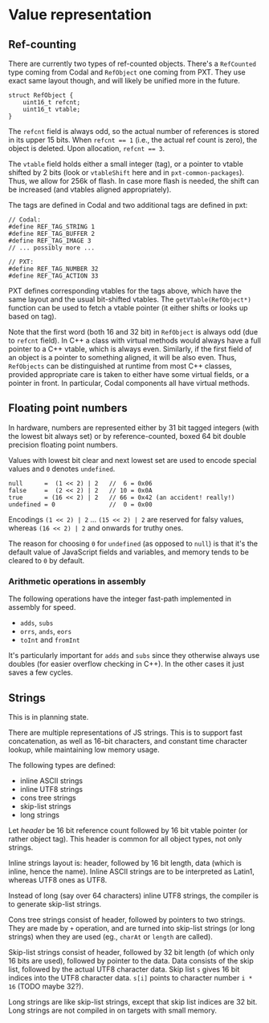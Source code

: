 # Value representation

## Ref-counting

There are currently two types of ref-counted objects. There's a `RefCounted` type coming from Codal and `RefObject` one coming from PXT. They use exact same layout though, and will likely be unified more in the future.

    struct RefObject {
        uint16_t refcnt;
        uint16_t vtable;
    }
    

The `refcnt` field is always odd, so the actual number of references is stored in its upper 15 bits. When `refcnt == 1` (i.e., the actual ref count is zero), the object is deleted. Upon allocation, `refcnt == 3`.

The `vtable` field holds either a small integer (tag), or a pointer to vtable shifted by 2 bits (look or `vtableShift` here and in `pxt-common-packages`). Thus, we allow for 256k of flash. In case more flash is needed, the shift can be increased (and vtables aligned appropriately).

The tags are defined in Codal and two additional tags are defined in pxt:

    // Codal:
    #define REF_TAG_STRING 1
    #define REF_TAG_BUFFER 2
    #define REF_TAG_IMAGE 3
    // ... possibly more ...
    
    // PXT:
    #define REF_TAG_NUMBER 32
    #define REF_TAG_ACTION 33
    

PXT defines corresponding vtables for the tags above, which have the same layout and the usual bit-shifted vtables. The `getVTable(RefObject*)` function can be used to fetch a vtable pointer (it either shifts or looks up based on tag).

Note that the first word (both 16 and 32 bit) in `RefObject` is always odd (due to `refcnt` field). In C++ a class with virtual methods would always have a full pointer to a C++ vtable, which is always even. Similarly, if the first field of an object is a pointer to something aligned, it will be also even. Thus, `RefObjects` can be distinguished at runtime from most C++ classes, provided appropriate care is taken to either have some virtual fields, or a pointer in front. In particular, Codal components all have virtual methods.

## Floating point numbers

In hardware, numbers are represented either by 31 bit tagged integers (with the lowest bit always set) or by reference-counted, boxed 64 bit double precision floating point numbers.

Values with lowest bit clear and next lowest set are used to encode special values and `0` denotes `undefined`.

    null      =  (1 << 2) | 2   //  6 = 0x06
    false     =  (2 << 2) | 2   // 10 = 0x0A
    true      = (16 << 2) | 2   // 66 = 0x42 (an accident! really!)
    undefined = 0               //  0 = 0x00
    

Encodings `(1 << 2) | 2` ... `(15 << 2) | 2` are reserved for falsy values, whereas `(16 << 2) | 2` and onwards for truthy ones.

The reason for choosing `0` for `undefined` (as opposed to `null`) is that it's the default value of JavaScript fields and variables, and memory tends to be cleared to `0` by default.

### Arithmetic operations in assembly

The following operations have the integer fast-path implemented in assembly for speed.

* `adds`, `subs`
* `orrs`, `ands`, `eors`
* `toInt` and `fromInt`

It's particularly important for `adds` and `subs` since they otherwise always use doubles (for easier overflow checking in C++). In the other cases it just saves a few cycles.

## Strings

This is in planning state.

There are multiple representations of JS strings. This is to support fast concatenation, as well as 16-bit characters, and constant time character lookup, while maintaining low memory usage.

The following types are defined:

* inline ASCII strings
* inline UTF8 strings
* cons tree strings
* skip-list strings
* long strings

Let *header* be 16 bit reference count followed by 16 bit vtable pointer (or rather object tag). This header is common for all object types, not only strings.

Inline strings layout is: header, followed by 16 bit length, data (which is inline, hence the name). Inline ASCII strings are to be interpreted as Latin1, whereas UTF8 ones as UTF8.

Instead of long (say over 64 characters) inline UTF8 strings, the compiler is to generate skip-list strings.

Cons tree strings consist of header, followed by pointers to two strings. They are made by `+` operation, and are turned into skip-list strings (or long strings) when they are used (eg., `charAt` or `length` are called).

Skip-list strings consist of header, followed by 32 bit length (of which only 16 bits are used), followed by pointer to the data. Data consists of the skip list, followed by the actual UTF8 character data. Skip list `s` gives 16 bit indices into the UTF8 character data. `s[i]` points to character number `i * 16` (TODO maybe 32?).

Long strings are like skip-list strings, except that skip list indices are 32 bit. Long strings are not compiled in on targets with small memory.